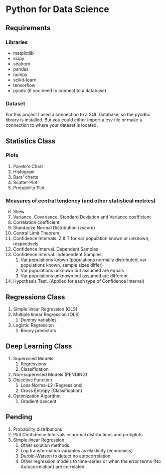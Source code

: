 # Python for Data Science

## Requirements
### Libraries
- matplotlib
- scipy
- seaborn
- pandas
- numpy
- scikit-learn
- tensorflow
- pyodc (if you need to connect to a database)

### Dataset
For this project I used a connection to a SQL Database, so the pyodbc library is installed. But you could either import a csv file or make a connection to where your dataset is located.


## Statistics Class
### Plots
1. Pareto's Chart
2. Histogram
3. Bars' charts
4. Scatter Plot
5. Probability Plot

### Measures of central tendency (and other statistical metrics)
6. Skew
7. Variance, Covariance, Standard Deviation and Variance coefficient
8. Correlation coefficient
9. Standarize Normal Distribution (zscore)
10. Central Limit Theorem
11. Confidence Intervals. Z & T for var population known or unknown, respectively
12. Confidence Interval. Dependent Samples
13. Confidence Interval. Independent Samples
    1. Var populations known (populations normally distributed, var populations known, sample sizes differ)
    2. Var populations unknown but assumed are equals
    3. Var populations unknown but assumed are different
14. Hypothesis Test. (Applied for each type of Confidence Interval)

## Regressions Class
1. Simple linear Regression (OLS)
2. Multiple linear Regression (OLS)
    1. Dummy variables
3. Logistic Regression
    1. Binary predictors

## Deep Learning Class
1. Supervised Models
    1. Regressions
    2. Classification
2. Non-supervised Models (PENDING)
3. Objective Function
    1. Loss Norma-L2 (Regressions)
    2. Cross Entropy (Classification)
4. Optimization Algorithm
    1. Gradient descent

## Pending
1. Probability distributions
2. Plot Confidence Intervals in normal distributions and probplots
3. Simple linear Regression
    1. Other solution methods
    2. Log transformation variables as elasticity (economics)
    3. Durbin-Watson to detect no autocorrelation
    4. Other regression models to time-series or when the error terms (No Autocorrelation) are correlated

